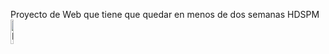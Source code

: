 Proyecto de Web que tiene que quedar en menos de dos semanas HDSPM
<br><img src="https://github.com/akaXala/web/assets/144200243/217b8923-ece9-4617-b031-ebf9481c50f3" alt="Mi imagen" width=10% height=10%/>
